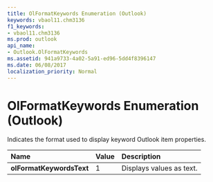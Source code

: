 ```yaml
---
title: OlFormatKeywords Enumeration (Outlook)
keywords: vbaol11.chm3136
f1_keywords:
- vbaol11.chm3136
ms.prod: outlook
api_name:
- Outlook.OlFormatKeywords
ms.assetid: 941a9733-4a02-5a91-ed96-5dd4f8396147
ms.date: 06/08/2017
localization_priority: Normal
---
```



# OlFormatKeywords Enumeration (Outlook)

Indicates the format used to display keyword Outlook item properties.



|Name|Value|Description|
|:-----|:-----|:-----|
| **olFormatKeywordsText**|1|Displays values as text.|

